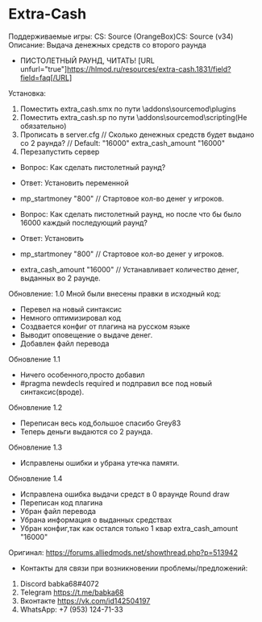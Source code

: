 # Extra-Cash
Поддерживаемые игры: CS: Source (OrangeBox)CS: Source (v34)
Описание: Выдача денежных средств со второго раунда

- ПИСТОЛЕТНЫЙ РАУНД, ЧИТАТЬ! [URL unfurl="true"]https://hlmod.ru/resources/extra-cash.1831/field?field=faq[/URL]

Установка:
1) Поместить extra_cash.smx по пути \addons\sourcemod\plugins
2) Поместить extra_cash.sp по пути \addons\sourcemod\scripting(Не обязательно) 
3) Прописать в server.cfg
// Сколько денежных средств будет выдано со 2 раунда?
// Default: "16000"
extra_cash_amount "16000"
4) Перезапустить сервер

- Вопрос: Как сделать пистолетный раунд?
- Ответ: Установить переменной
- mp_startmoney                            "800"                                                // Стартовое кол-во денег у игроков.

- Вопрос: Как сделать пистолетный раунд, но после что бы было 16000 каждый последующий раунд?
- Ответ: Установить
- mp_startmoney                            "800"                                                // Стартовое кол-во денег у игроков.
- extra_cash_amount                        "16000"                                              // Устанавливает количество денег, выданных во 2 раунде.

Обновление: 1.0
Мной были внесены правки в исходный код:
- Перевел на новый синтаксис
- Немного оптимизировал код
- Создвается конфиг от плагина на русском языке
- Выводит оповещение о выдаче денег.
- Добавлен файл перевода

Обновление 1.1 
- Ничего особенного,просто добавил 
- #pragma newdecls required и подправил все под новый синтаксис(вроде).

Обновление 1.2
- Переписан весь код,большое спасибо Grey83
- Теперь деньги выдаются со 2 раунда.

Обновление 1.3
- Исправлены ошибки и убрана утечка памяти.

Обновление 1.4
- Исправлена ошибка выдачи средст в 0 враунде Round draw
- Переписан код плагина 
- Убран файл перевода
- Убрана информация о выданных средствах 
- Убран конфиг,так как остался только 1 квар extra_cash_amount "16000"

Оригинал: https://forums.alliedmods.net/showthread.php?p=513942

- Контакты для связи при возникновении проблемы/предложений:

1. Discord babka68#4072
2. Telegram https://t.me/babka68
3. Вконтакте https://vk.com/id142504197
4. WhatsApp: +7 (953) 124-71-33

